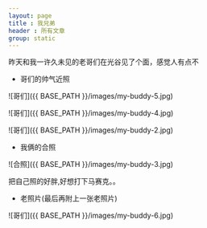 ```yaml
---
layout: page
title : 我兄弟
header : 所有文章
group: static
---
```


昨天和我一许久未见的老哥们在光谷见了个面，感觉人有点不

* 哥们的帅气近照

![哥们]({{ BASE_PATH }}/images/my-buddy-5.jpg)

![哥们]({{ BASE_PATH }}/images/my-buddy-4.jpg)

![哥们]({{ BASE_PATH }}/images/my-buddy-2.jpg)

* 我俩的合照

![合照]({{ BASE_PATH }}/images/my-buddy-3.jpg)

把自己照的好胖,好想打下马赛克。。

* 老照片(最后再附上一张老照片)

![哥们]({{ BASE_PATH }}/images/my-buddy-6.jpg)

